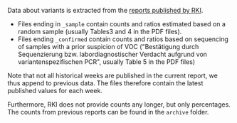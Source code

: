 Data about variants is extracted from the [reports published by RKI](https://www.rki.de/DE/Content/InfAZ/N/Neuartiges_Coronavirus/DESH/Berichte-VOC-tab.html).

- Files ending in `_sample` contain counts and ratios estimated based on a random sample (usually Tables3 and 4 in the PDF files).
- Files ending `_confirmed` contain counts and ratios based on sequencing of samples with a prior suspicion of VOC ("Bestätigung durch Sequenzierung bzw. labordiagnostischer Verdacht aufgrund von variantenspezifischen PCR", usually Table 5 in the PDF files)

Note that not all historical weeks are published in the current report, we thus append to previous data. The files therefore contain the latest published values for each week.

Furthermore, RKI does not provide counts any longer, but only percentages. The counts from previous reports can be found in the `archive` folder.

